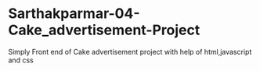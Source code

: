 # Sarthakparmar-04-Cake_advertisement-Project
Simply Front end of Cake advertisement project with help of html,javascript and css

